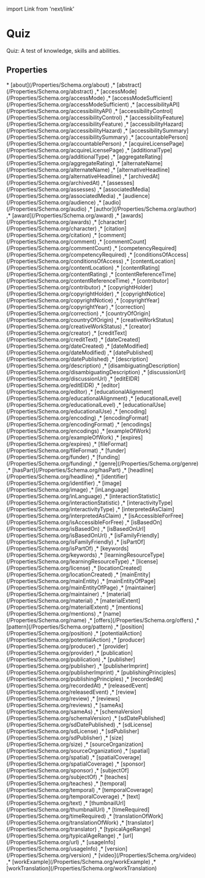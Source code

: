 import Link from 'next/link'

# Quiz

Quiz: A test of knowledge, skills and abilities.

## Properties

<Grid>
* [about](/Properties/Schema.org/about)
,* [abstract](/Properties/Schema.org/abstract)
,* [accessMode](/Properties/Schema.org/accessMode)
,* [accessModeSufficient](/Properties/Schema.org/accessModeSufficient)
,* [accessibilityAPI](/Properties/Schema.org/accessibilityAPI)
,* [accessibilityControl](/Properties/Schema.org/accessibilityControl)
,* [accessibilityFeature](/Properties/Schema.org/accessibilityFeature)
,* [accessibilityHazard](/Properties/Schema.org/accessibilityHazard)
,* [accessibilitySummary](/Properties/Schema.org/accessibilitySummary)
,* [accountablePerson](/Properties/Schema.org/accountablePerson)
,* [acquireLicensePage](/Properties/Schema.org/acquireLicensePage)
,* [additionalType](/Properties/Schema.org/additionalType)
,* [aggregateRating](/Properties/Schema.org/aggregateRating)
,* [alternateName](/Properties/Schema.org/alternateName)
,* [alternativeHeadline](/Properties/Schema.org/alternativeHeadline)
,* [archivedAt](/Properties/Schema.org/archivedAt)
,* [assesses](/Properties/Schema.org/assesses)
,* [associatedMedia](/Properties/Schema.org/associatedMedia)
,* [audience](/Properties/Schema.org/audience)
,* [audio](/Properties/Schema.org/audio)
,* [author](/Properties/Schema.org/author)
,* [award](/Properties/Schema.org/award)
,* [awards](/Properties/Schema.org/awards)
,* [character](/Properties/Schema.org/character)
,* [citation](/Properties/Schema.org/citation)
,* [comment](/Properties/Schema.org/comment)
,* [commentCount](/Properties/Schema.org/commentCount)
,* [competencyRequired](/Properties/Schema.org/competencyRequired)
,* [conditionsOfAccess](/Properties/Schema.org/conditionsOfAccess)
,* [contentLocation](/Properties/Schema.org/contentLocation)
,* [contentRating](/Properties/Schema.org/contentRating)
,* [contentReferenceTime](/Properties/Schema.org/contentReferenceTime)
,* [contributor](/Properties/Schema.org/contributor)
,* [copyrightHolder](/Properties/Schema.org/copyrightHolder)
,* [copyrightNotice](/Properties/Schema.org/copyrightNotice)
,* [copyrightYear](/Properties/Schema.org/copyrightYear)
,* [correction](/Properties/Schema.org/correction)
,* [countryOfOrigin](/Properties/Schema.org/countryOfOrigin)
,* [creativeWorkStatus](/Properties/Schema.org/creativeWorkStatus)
,* [creator](/Properties/Schema.org/creator)
,* [creditText](/Properties/Schema.org/creditText)
,* [dateCreated](/Properties/Schema.org/dateCreated)
,* [dateModified](/Properties/Schema.org/dateModified)
,* [datePublished](/Properties/Schema.org/datePublished)
,* [description](/Properties/Schema.org/description)
,* [disambiguatingDescription](/Properties/Schema.org/disambiguatingDescription)
,* [discussionUrl](/Properties/Schema.org/discussionUrl)
,* [editEIDR](/Properties/Schema.org/editEIDR)
,* [editor](/Properties/Schema.org/editor)
,* [educationalAlignment](/Properties/Schema.org/educationalAlignment)
,* [educationalLevel](/Properties/Schema.org/educationalLevel)
,* [educationalUse](/Properties/Schema.org/educationalUse)
,* [encoding](/Properties/Schema.org/encoding)
,* [encodingFormat](/Properties/Schema.org/encodingFormat)
,* [encodings](/Properties/Schema.org/encodings)
,* [exampleOfWork](/Properties/Schema.org/exampleOfWork)
,* [expires](/Properties/Schema.org/expires)
,* [fileFormat](/Properties/Schema.org/fileFormat)
,* [funder](/Properties/Schema.org/funder)
,* [funding](/Properties/Schema.org/funding)
,* [genre](/Properties/Schema.org/genre)
,* [hasPart](/Properties/Schema.org/hasPart)
,* [headline](/Properties/Schema.org/headline)
,* [identifier](/Properties/Schema.org/identifier)
,* [image](/Properties/Schema.org/image)
,* [inLanguage](/Properties/Schema.org/inLanguage)
,* [interactionStatistic](/Properties/Schema.org/interactionStatistic)
,* [interactivityType](/Properties/Schema.org/interactivityType)
,* [interpretedAsClaim](/Properties/Schema.org/interpretedAsClaim)
,* [isAccessibleForFree](/Properties/Schema.org/isAccessibleForFree)
,* [isBasedOn](/Properties/Schema.org/isBasedOn)
,* [isBasedOnUrl](/Properties/Schema.org/isBasedOnUrl)
,* [isFamilyFriendly](/Properties/Schema.org/isFamilyFriendly)
,* [isPartOf](/Properties/Schema.org/isPartOf)
,* [keywords](/Properties/Schema.org/keywords)
,* [learningResourceType](/Properties/Schema.org/learningResourceType)
,* [license](/Properties/Schema.org/license)
,* [locationCreated](/Properties/Schema.org/locationCreated)
,* [mainEntity](/Properties/Schema.org/mainEntity)
,* [mainEntityOfPage](/Properties/Schema.org/mainEntityOfPage)
,* [maintainer](/Properties/Schema.org/maintainer)
,* [material](/Properties/Schema.org/material)
,* [materialExtent](/Properties/Schema.org/materialExtent)
,* [mentions](/Properties/Schema.org/mentions)
,* [name](/Properties/Schema.org/name)
,* [offers](/Properties/Schema.org/offers)
,* [pattern](/Properties/Schema.org/pattern)
,* [position](/Properties/Schema.org/position)
,* [potentialAction](/Properties/Schema.org/potentialAction)
,* [producer](/Properties/Schema.org/producer)
,* [provider](/Properties/Schema.org/provider)
,* [publication](/Properties/Schema.org/publication)
,* [publisher](/Properties/Schema.org/publisher)
,* [publisherImprint](/Properties/Schema.org/publisherImprint)
,* [publishingPrinciples](/Properties/Schema.org/publishingPrinciples)
,* [recordedAt](/Properties/Schema.org/recordedAt)
,* [releasedEvent](/Properties/Schema.org/releasedEvent)
,* [review](/Properties/Schema.org/review)
,* [reviews](/Properties/Schema.org/reviews)
,* [sameAs](/Properties/Schema.org/sameAs)
,* [schemaVersion](/Properties/Schema.org/schemaVersion)
,* [sdDatePublished](/Properties/Schema.org/sdDatePublished)
,* [sdLicense](/Properties/Schema.org/sdLicense)
,* [sdPublisher](/Properties/Schema.org/sdPublisher)
,* [size](/Properties/Schema.org/size)
,* [sourceOrganization](/Properties/Schema.org/sourceOrganization)
,* [spatial](/Properties/Schema.org/spatial)
,* [spatialCoverage](/Properties/Schema.org/spatialCoverage)
,* [sponsor](/Properties/Schema.org/sponsor)
,* [subjectOf](/Properties/Schema.org/subjectOf)
,* [teaches](/Properties/Schema.org/teaches)
,* [temporal](/Properties/Schema.org/temporal)
,* [temporalCoverage](/Properties/Schema.org/temporalCoverage)
,* [text](/Properties/Schema.org/text)
,* [thumbnailUrl](/Properties/Schema.org/thumbnailUrl)
,* [timeRequired](/Properties/Schema.org/timeRequired)
,* [translationOfWork](/Properties/Schema.org/translationOfWork)
,* [translator](/Properties/Schema.org/translator)
,* [typicalAgeRange](/Properties/Schema.org/typicalAgeRange)
,* [url](/Properties/Schema.org/url)
,* [usageInfo](/Properties/Schema.org/usageInfo)
,* [version](/Properties/Schema.org/version)
,* [video](/Properties/Schema.org/video)
,* [workExample](/Properties/Schema.org/workExample)
,* [workTranslation](/Properties/Schema.org/workTranslation)

</Grid>

